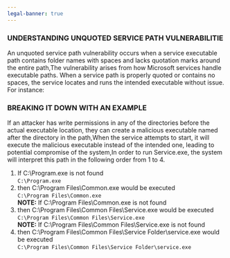 ```yaml
---
legal-banner: true
---
```


### **UNDERSTANDING UNQUOTED SERVICE PATH VULNERABILITIE**

An unquoted service path vulnerability occurs when a service executable path contains folder names with spaces and lacks quotation marks around the entire path,The vulnerability arises from how Microsoft services handle executable paths. When a service path is properly quoted or contains no spaces, the service locates and runs the intended executable without issue. For instance:

### **BREAKING IT DOWN WITH AN EXAMPLE**

If an attacker has write permissions in any of the directories before the actual executable location, they can create a malicious executable named after the directory in the path,When the service attempts to start, it will execute the malicious executable instead of the intended one, leading to potential compromise of the system,In order to run Service.exe, the system will interpret this path in the following order from 1 to 4.

1.  If C:\\Program.exe is not found  
    `C:\Program.exe`
2.  then C:\\Program Files\\Common.exe would be executed  
    `C:\Program Files\Common.exe`  
    **NOTE:** If C:\\Program Files\\Common.exe is not found
3.  then C:\\Program Files\\Common Files\\Service.exe would be executed  
    `C:\Program Files\Common Files\Service.exe`  
    **NOTE:** If C:\\Program Files\\Common Files\\Service.exe is not found
4.  then C:\\Program Files\\Common Files\\Service Folder\\service.exe would be executed  
    `C:\Program Files\Common Files\Service Folder\service.exe`